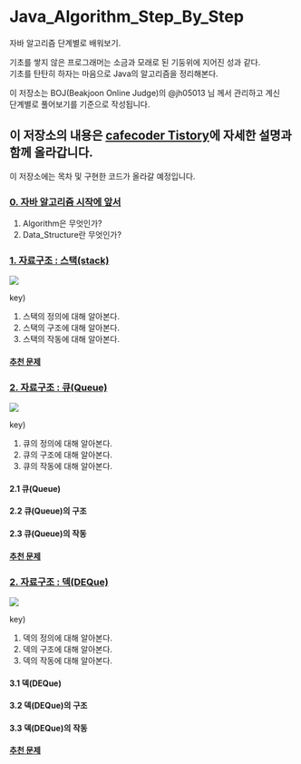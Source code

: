 # Java_Algorithm_Step_By_Step
자바 알고리즘 단계별로 배워보기.

기초를 쌓지 않은 프로그래머는 소금과 모래로 된 기둥위에 지어진 성과 같다.    
기초를 탄탄히 하자는 마음으로 Java의 알고리즘을 정리해본다.

이 저장소는 BOJ(Beakjoon Online Judge)의 @jh05013 님 께서 관리하고 계신    
단계별로 풀어보기를 기준으로 작성됩니다.

## 이 저장소의 내용은 [cafecoder Tistory](https://cafecoder.tistory.com/category/%EC%9B%B9%20%EB%B0%B1%EC%97%94%EB%93%9C%20%EA%B0%9C%EB%B0%9C%EC%9E%90%EB%A5%BC%20%EC%9C%84%ED%95%B4/Algorithm)에 자세한 설명과 함께 올라갑니다.

이 저장소에는 목차 및 구현한 코드가 올라갈 예정입니다.

### [0. 자바 알고리즘 시작에 앞서](https://cafecoder.tistory.com/entry/0-%EC%9E%90%EB%B0%94-%EC%95%8C%EA%B3%A0%EB%A6%AC%EC%A6%98-%EC%8B%9C%EC%9E%91%EC%97%90-%EC%95%9E%EC%84%9C?category=890301)

  1. Algorithm은 무엇인가?
  2. Data_Structure란 무엇인가?

### [1. 자료구조 : 스택(stack)](https://cafecoder.tistory.com/entry/1-%EC%95%8C%EA%B3%A0%EB%A6%AC%EC%A6%98%EC%9D%98-%EC%B2%AB%EA%B1%B8%EC%9D%8C)

![](https://img1.daumcdn.net/thumb/R1280x0/?scode=mtistory2&fname=https%3A%2F%2Fk.kakaocdn.net%2Fdn%2FNmkmT%2FbtqCcjJY4OX%2FJkq7pdqgEyFkXKpMkAR6p1%2Fimg.gif)

  key)
  1. 스택의 정의에 대해 알아본다.  
  2. 스택의 구조에 대해 알아본다.  
  3. 스택의 작동에 대해 알아본다.  
  
#### [추천 문제](https://www.acmicpc.net/problem/4949)

### [2. 자료구조 : 큐(Queue)](https://cafecoder.tistory.com/entry/2-%EC%9E%90%EB%A3%8C%EA%B5%AC%EC%A1%B0-Queue)

![](https://img1.daumcdn.net/thumb/R1280x0/?scode=mtistory2&fname=https%3A%2F%2Fk.kakaocdn.net%2Fdn%2FLiwEk%2FbtqCjRmERMY%2FxYjPOngQf4XJ6Kz3B6HR51%2Fimg.gif)

  key)
  1. 큐의 정의에 대해 알아본다.  
  2. 큐의 구조에 대해 알아본다.  
  3. 큐의 작동에 대해 알아본다.  
    
  #### 2.1 큐(Queue)
  #### 2.2 큐(Queue)의 구조
  #### 2.3 큐(Queue)의 작동
  #### [추천 문제](https://www.acmicpc.net/problem/18258)
  
### [2. 자료구조 : 덱(DEQue)](https://cafecoder.tistory.com/entry/3-%EC%9E%90%EB%A3%8C%EA%B5%AC%EC%A1%B0-deque-%EB%8D%B1-%EB%8D%B0%ED%81%AC-%EB%94%94%ED%81%90)

![](https://img1.daumcdn.net/thumb/R1280x0/?scode=mtistory2&fname=https%3A%2F%2Fk.kakaocdn.net%2Fdn%2FcbPZhp%2FbtqCn134jM6%2FuQWAzNwy1nZvRjZLl8aryk%2Fimg.gif)

  key)
  1. 덱의 정의에 대해 알아본다.
  2. 덱의 구조에 대해 알아본다.
  3. 덱의 작동에 대해 알아본다.

  #### 3.1 덱(DEQue)
  #### 3.2 덱(DEQue)의 구조
  #### 3.3 덱(DEQue)의 작동
  #### [추천 문제](https://www.acmicpc.net/problem/10866)
